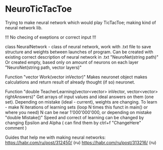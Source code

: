 # NeuroTicTacToe
Trying to make neural network which would play TicTacToe; making kind of neural network lib.


!!! No checing of exeptions or correct input !!!


class NeuralNetwork - class of neural network, work with .txt file to save structure and weights between launches of program.
Can be created with existing correct description of neural network in .txt "NeuroNet(string path)"
Or created empty, based only on amount of neurons on each layer "NeuroNet(string path, vector<int> layers)"


Function "vector<double> Work(vector<double> inVector)" 
  Makes neuronet object makes calculations and return result of already thought (if so) neuronet.

Function "double TeacherLearning(vector<vector<double>> inVector, vector<vector<double>> rightAnswers)" 
  Get arrays of input values and ideal answers on them (one set).
  Depending on mistake (ideal - current), weights are changing.
  To learn - make N iterations of learning sets (loop N times this funct in main() or where you need)
  N can be near 1'000'000'000, or depending on mistake "double Mistake()"
  Speed and correct of learning can be changed by changing Epsilon and Alpha
  ( can find them by ctrl+f "ChangeHere" comment )
  

Guides that help me with making neural networks:
  https://habr.com/ru/post/312450/ (ru)
  https://habr.com/ru/post/313216/ (ru)
